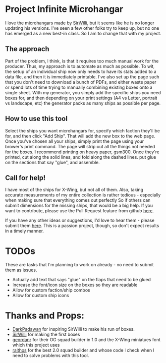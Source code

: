 # Project Infinite Microhangar
I love the microhangars made by [SirWilli](https://sirwillibald.com/games/x-wing-miniatures-games/microhangars-2-0/), but it seems like he is no longer updating his versions. I've seen a few other folks try to keep up, but no one has emerged as a new best-in class. So I am to change that with my project. 

## The approach
Part of the problem, I think, is that it requires too much manual work for the producer. Thus, my approach is to automate as much as possible. To wit, the setup of an individual ship now only needs to have its stats added to a data file, and then it is immediately printable. I've also set up the page such that you don't need to download a bunch of PDFs, and either waste paper or spend lots of time trying to manually combining existing boxes onto a single sheet. With my generator, you simply add the specific ships you need boxes for, and then depending on your print settings (A4 vs Letter, portrait vs landscape, etc) the generator packs as many ships as possible per page.

## How to use this tool
Select the ships you want microhangars for, specify which faction they'll be for, and then click "Add Ship". That will add the new box to the web page. Once you've chosen all your ships, simply print the page using your brower's print command. The page will strip out all the things not needed for the boxes. I recommend printing on heavy paper, gsm300. Once they're printed, cut along the solid lines, and fold along the dashed lines. put glue on the sections that say "glue", and assemble.

## Call for help!
I have most of the ships for X-Wing, but not all of them. Also, taking accurate measurements of my entire collection is rather tedious - especially when making sure that everything comes out perfectly So if others can submit dimensions for the missing ships, that would be a big help. If you want to contribute, please use the Pull Request feature from github [here](https://github.com/achapin/xwing-microhangars/pulls).

If you have any other ideas or suggestions, I'd love to hear them - please submit them [here](https://github.com/achapin/xwing-microhangars/issues). This is a passion project, though, so don't expect results in a timely manner.

# TODOs

These are tasks that I'm planning to work on already - no need to submit them as issues.
* Actually add text that says "glue" on the flaps that need to be glued
* Increase the font/icon size on the boxes so they are readable
* Allow for custom faction/ship combos
* Allow for custom ship icons

# Thanks and Props:
- [DarkPadawan](https://boardgamegeek.com/filepage/102932/darks-x-wing-micro-hangars-firespray-31-yt-1300) for inspiring SirWilli to make his run of boxes.
- [SirWilli](https://sirwillibald.com) for making the first boxes
- [geordanr](https://github.com/geordanr) for their OG squad builder in 1.0 and the X-Wing miniatues font which this project uses
- [raithos](https://github.com/raithos) for the best 2.0 squad builder and whose code I check when I need to solve problems with this tool.